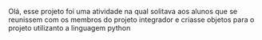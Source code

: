 Olá, esse projeto foi uma atividade na qual solitava aos alunos que se reunissem com os membros do projeto integrador
e criasse objetos para o projeto utilizanto a linguagem python